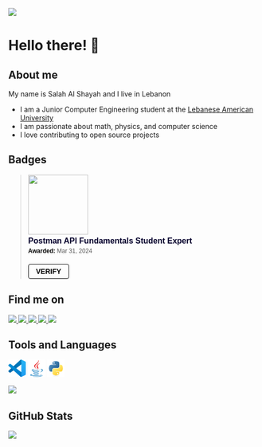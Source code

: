 ![](https://komarev.com/ghpvc/?username=salahalshayah&style=for-the-badge-square) [](https://github.com/salahalshayah)

# Hello there! 👋

## About  me
My name is Salah Al Shayah and I live in Lebanon
- I am a Junior Computer Engineering student at the [Lebanese American University](https://www.lau.edu.lb/)
- I am passionate about math, physics, and computer science
- I love contributing to open source projects

## Badges
<blockquote class="badgr-badge" style="font-family: Helvetica, Roboto, &quot;Segoe UI&quot;, Calibri, sans-serif;"><a href="https://api.badgr.io/public/assertions/7OVuYnL4SlyPEY8-jQIDWg?identity__email=salah.alshayah%40lau.edu"><img width="120px" height="120px" src="https://api.badgr.io/public/assertions/7OVuYnL4SlyPEY8-jQIDWg/image"></a><p class="badgr-badge-name" style="hyphens: auto; overflow-wrap: break-word; word-wrap: break-word; margin: 0; font-size: 16px; font-weight: 600; font-style: normal; font-stretch: normal; line-height: 1.25; letter-spacing: normal; text-align: left; color: #05012c;">Postman API Fundamentals Student Expert</p><p class="badgr-badge-date" style="margin: 0; font-size: 12px; font-style: normal; font-stretch: normal; line-height: 1.67; letter-spacing: normal; text-align: left; color: #555555;"><strong style="font-size: 12px; font-weight: bold; font-style: normal; font-stretch: normal; line-height: 1.67; letter-spacing: normal; text-align: left; color: #000;">Awarded: </strong>Mar 31, 2024</p><p style="margin: 16px 0; padding: 0;"><a class="badgr-badge-verify" target="_blank" href="https://badgecheck.io?url=https%3A%2F%2Fapi.badgr.io%2Fpublic%2Fassertions%2F7OVuYnL4SlyPEY8-jQIDWg%3Fidentity__email%3Dsalah.alshayah%2540lau.edu&amp;identity__email=salah.alshayah%40lau.edu" style="box-sizing: content-box; display: flex; align-items: center; justify-content: center; margin: 0; font-size:14px; font-weight: bold; width: 48px; height: 16px; border-radius: 4px; border: solid 1px black; text-decoration: none; padding: 6px 16px; margin: 16px 0; color: black;">VERIFY</a></p><script async="async" src="https://badgr.com/assets/widgets.bundle.js"></script></blockquote>

## Find me on
<a href="https://www.linkedin.com/in/salahalshayah">
    <img src="https://img.shields.io/badge/linkedin-%230077B5?style=for-the-badge&logo=linkedin&logoColor=white&color=0072b1" />
</a>
<a href="https://twitter.com/salahalshayah">
    <img src="https://img.shields.io/badge/twitter-%230077B5?style=for-the-badge&logo=twitter&logoColor=white&color=00acee" />
</a>
<a href="https://leetcode.com/Salah_Al_Shayah/">
    <img src="https://img.shields.io/badge/leetcode-%230077B5?style=for-the-badge&logo=leetcode&logoColor=black&color=ffa116" />
</a>
<a href="mailto:salah.alshayah@lau.edu">
    <img src="https://img.shields.io/badge/email-%230077B5?style=for-the-badge&logo=gmail&logoColor=white&color=D0D6A0" />
</a>
<a href="mailto:contact@salahalshayah.me">
    <img src="https://img.shields.io/badge/email-%230077B5?style=for-the-badge&logo=gmail&logoColor=white&color=0072C6" />
</a>

## Tools and Languages

<a href="https://code.visualstudio.com/"><img height="35" src="https://github.com/devicons/devicon/blob/master/icons/vscode/vscode-original.svg" /></a>
<a href="https://www.java.com/"><img height="35" src="https://github.com/devicons/devicon/blob/master/icons/java/java-original.svg" /></a>
<a href="https://www.python.org/"><img height="35" src="https://github.com/devicons/devicon/blob/master/icons/python/python-original.svg" /></a>

<img width="40%" src="https://github-readme-stats-eight-theta.vercel.app/api/top-langs/?username=salahalshayah&layout=compact&langs_count=8&theme=dark&hide=css,scss"/>

## GitHub Stats

<a href="https://github.com/salahalshayah/salahalshayah">
  <img width="50%" src="https://github-readme-stats.vercel.app/api?username=salahalshayah&show_icons=true&theme=dark&include_all_commits=true&count_private=true&number_format=long"/>
  
</a>
